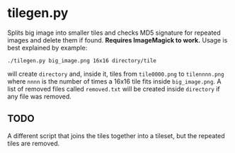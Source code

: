 tilegen.py
==========

Splits big image into smaller tiles and checks MD5 signature for repeated images and delete them if found. **Requires ImageMagick to work.** Usage is best explained by example:

``` 
./tilegen.py big_image.png 16x16 directory/tile
```

will create `directory` and, inside it, tiles from `tile0000.png` to `tilennnn.png` where `nnnn` is the number of times a 16x16 tile fits inside `big_image.png`. A list of removed files called `removed.txt` will be created inside `directory` if any file was removed.

TODO
----

A different script that joins the tiles together into a tileset, but the repeated tiles are removed.
